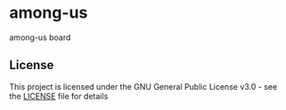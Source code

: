 # among-us
among-us board

## License

This project is licensed under the GNU General Public License v3.0 - see the [LICENSE](LICENSE) file for details
